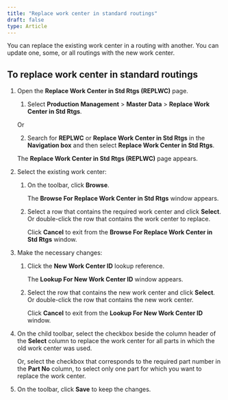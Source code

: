```yaml
---
title: "Replace work center in standard routings"
draft: false
type: Article
---
```


You can replace the existing work center in a routing with another. You can update one, some, or all routings with the new work center.

## To replace **work center** in standard routings

1. Open the **Replace Work Center in Std Rtgs (REPLWC)** page.

    1. Select **Production Management** > **Master Data** > **Replace Work Center in Std Rtgs**.

    Or

    2. Search for **REPLWC** or **Replace Work Center in Std Rtgs** in the **Navigation box** and then select **Replace Work Center in Std Rtgs**.

    The **Replace Work Center in Std Rtgs (REPLWC)** page appears.

2. Select the existing work center:

    1. On the toolbar, click **Browse**.

        The **Browse For Replace Work Center in Std Rtgs** window appears.

    2. Select a row that contains the required work center and click **Select**. Or double-click the row that contains the work center to replace.

        Click **Cancel** to exit from the **Browse For Replace Work Center in Std Rtgs** window.

3. Make the necessary changes:

    1. Click the **New Work Center ID** lookup reference.

        The **Lookup For New Work Center ID** window appears.

    2. Select the row that contains the new work center and click **Select**. Or double-click the row that contains the new work center.

        Click **Cancel** to exit from the **Lookup For New Work Center ID** window.

4. On the child toolbar, select the checkbox beside the column header of the **Select** column to replace the work center for all parts in which the old work center was used.

    Or, select the checkbox that corresponds to the required part number in the **Part No** column, to select only one part for which you want to replace the work center.

5. On the toolbar, click **Save** to keep the changes.